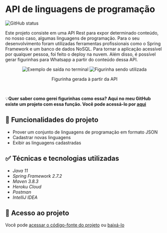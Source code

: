 <h1>API de linguagens de programação</h1>
<p align="left">
  <img alt="GitHub status" src="http://img.shields.io/static/v1?label=STATUS&message=CONCLUIDO&color=GREEN&style=for-the-badge"/>
</p>

<p>Este projeto consiste em uma API Rest para expor determinado conteúdo, no nosso caso, algumas linguagens de programação. Para o seu desenvolvimento foram utilizadas ferramentas profissionais como o Spring Framework e um banco de dados NoSQL. Para tornar a aplicação acessível por qualquer pessoa, foi feito o deploy na nuvem. Além disso, é possível gerar figurinhas para Whatsapp a partir do conteúdo dessa API.</p>

<div align="center">
  <img alt="Exemplo de saída no terminal" src="https://user-images.githubusercontent.com/90811498/180904990-cc2b9f71-fba3-4f9d-9ef3-8abd2b0ecb9d.png"/>
  <img alt="Figurinha sendo utilizada" src="https://user-images.githubusercontent.com/90811498/180905112-34237b7f-439a-46bc-bfc4-f0ee88283e4a.png"/>
  <p>Figurinha gerada à partir da API</p>
</div>

<br/>
<p>&#x1F4A1<b>Quer saber como gerei figurinhas como essa? Aqui no meu GitHub existe um projeto com essa função. Você pode acessá-lo por <a href="https://github.com/Yam-BS/alura-stickers">aqui</a></b></p>

<h2>&#x1F528 Funcionalidades do projeto</h2>

<ul>
  <li>Prover um conjunto de linguagens de programação em formato JSON</li>
  <li>Cadastrar novas linguagens</li>
  <li>Exibir as linguagens cadastradas</li>
</ul>

<h2>&#x2705 Técnicas e tecnologias utilizadas</h2>

<ul>
  <li><i>Java 11</i></li>
  <li><i>Spring Framework 2.7.2</i></li>
  <li><i>Maven 3.8.3</i></li>
  <li><i>Heroku Cloud</i></li>
  <li><i>Postman</i></li>
  <li><i>IntelliJ IDEA</i></li>
</ul>

<h2>&#x1F4C1 Acesso ao projeto</h2>
<p>Você pode <a href="https://github.com/Yam-BS/linguagens-api/tree/master/src/main/java/br/com/alura/linguagensapi">acessar o código-fonte do projeto</a> ou <a href="https://github.com/Yam-BS/linguagens-api/archive/refs/heads/master.zip">baixá-lo</a></p>

